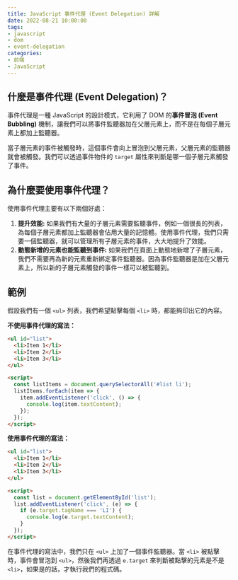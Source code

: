 ```yaml
---
title: JavaScript 事件代理 (Event Delegation) 詳解
date: 2022-08-21 10:00:00
tags:
- javascript
- dom
- event-delegation
categories:
- 前端
- JavaScript
---
```


## 什麼是事件代理 (Event Delegation)？

事件代理是一種 JavaScript 的設計模式，它利用了 DOM 的**事件冒泡 (Event Bubbling)** 機制，讓我們可以將事件監聽器加在父層元素上，而不是在每個子層元素上都加上監聽器。

當子層元素的事件被觸發時，這個事件會向上冒泡到父層元素，父層元素的監聽器就會被觸發。我們可以透過事件物件的 `target` 屬性來判斷是哪一個子層元素觸發了事件。

## 為什麼要使用事件代理？

使用事件代理主要有以下兩個好處：

1.  **提升效能:** 如果我們有大量的子層元素需要監聽事件，例如一個很長的列表，為每個子層元素都加上監聽器會佔用大量的記憶體。使用事件代理，我們只需要一個監聽器，就可以管理所有子層元素的事件，大大地提升了效能。
2.  **動態新增的元素也能監聽到事件:** 如果我們在頁面上動態地新增了子層元素，我們不需要再為新的元素重新綁定事件監聽器。因為事件監聽器是加在父層元素上，所以新的子層元素觸發的事件一樣可以被監聽到。

## 範例

假設我們有一個 `<ul>` 列表，我們希望點擊每個 `<li>` 時，都能夠印出它的內容。

**不使用事件代理的寫法：**

```html
<ul id="list">
  <li>Item 1</li>
  <li>Item 2</li>
  <li>Item 3</li>
</ul>

<script>
  const listItems = document.querySelectorAll('#list li');
  listItems.forEach(item => {
    item.addEventListener('click', () => {
      console.log(item.textContent);
    });
  });
</script>
```

**使用事件代理的寫法：**

```html
<ul id="list">
  <li>Item 1</li>
  <li>Item 2</li>
  <li>Item 3</li>
</ul>

<script>
  const list = document.getElementById('list');
  list.addEventListener('click', (e) => {
    if (e.target.tagName === 'LI') {
      console.log(e.target.textContent);
    }
  });
</script>
```

在事件代理的寫法中，我們只在 `<ul>` 上加了一個事件監聽器。當 `<li>` 被點擊時，事件會冒泡到 `<ul>`，然後我們再透過 `e.target` 來判斷被點擊的元素是不是 `<li>`，如果是的話，才執行我們的程式碼。